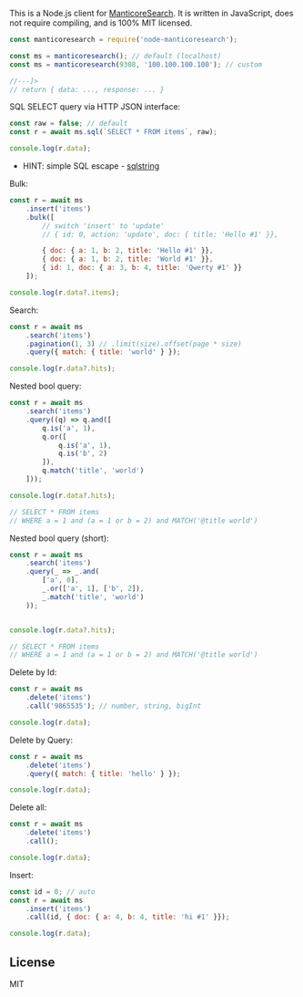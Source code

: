This is a Node.js client for [ManticoreSearch](https://manticoresearch.com). 
It is written in JavaScript, does not require compiling, and is 100% MIT licensed.


```javascript
const manticoresearch = require('node-manticoresearch');

const ms = manticoresearch(); // default (localhost)
const ms = manticoresearch(9308, '100.100.100.100'); // custom

//---]>
// return { data: ..., response: ... }
```


SQL SELECT query via HTTP JSON interface:
```javascript
const raw = false; // default
const r = await ms.sql(`SELECT * FROM items`, raw);

console.log(r.data);
```
- HINT: simple SQL escape - [sqlstring](https://www.npmjs.com/package/sqlstring)


Bulk:
```javascript
const r = await ms
    .insert('items')
    .bulk([
        // switch 'insert' to 'update'
        // { id: 0, action: 'update', doc: { title: 'Hello #1' }},

        { doc: { a: 1, b: 2, title: 'Hello #1' }},
        { doc: { a: 1, b: 2, title: 'World #1' }},
        { id: 1, doc: { a: 3, b: 4, title: 'Qwerty #1' }}
    ]);

console.log(r.data?.items);
```


Search:
```javascript
const r = await ms
    .search('items')
    .pagination(1, 3) // .limit(size).offset(page * size)
    .query({ match: { title: 'world' } });

console.log(r.data?.hits);
```


Nested bool query:
```javascript
const r = await ms
    .search('items')
    .query((q) => q.and([
        q.is('a', 1),
        q.or([
            q.is('a', 1),
            q.is('b', 2)
        ]),
        q.match('title', 'world')
    ]));

console.log(r.data?.hits);

// SELECT * FROM items
// WHERE a = 1 and (a = 1 or b = 2) and MATCH('@title world')
```

Nested bool query (short):
```javascript
const r = await ms
    .search('items')
    .query(_ => _.and(
        ['a', 0],
        _.or(['a', 1], ['b', 2]),
        _.match('title', 'world')
    ));


console.log(r.data?.hits);

// SELECT * FROM items
// WHERE a = 1 and (a = 1 or b = 2) and MATCH('@title world')
```

Delete by Id:
```javascript
const r = await ms
    .delete('items')
    .call('9865535'); // number, string, bigInt

console.log(r.data);
```


Delete by Query:
```javascript
const r = await ms
    .delete('items')
    .query({ match: { title: 'hello' } });

console.log(r.data);
```

Delete all:
```javascript
const r = await ms
    .delete('items')
    .call();

console.log(r.data);
```

Insert:
```javascript
const id = 0; // auto
const r = await ms
    .insert('items')
    .call(id, { doc: { a: 4, b: 4, title: 'hi #1' }});

console.log(r.data);
```


## License

MIT
